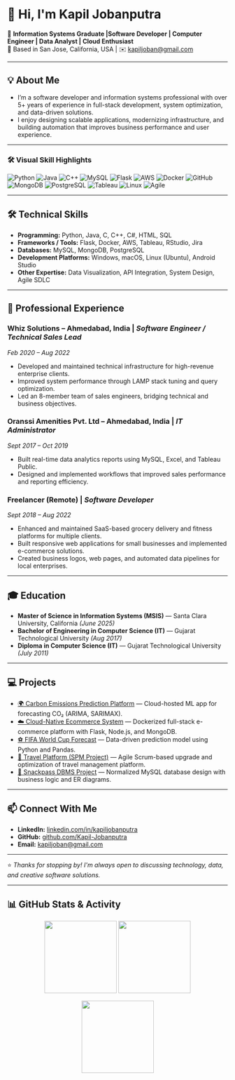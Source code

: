 # 👋 Hi, I'm Kapil Jobanputra

🚀 **Information Systems Graduate |Software Developer | Computer Engineer |  Data Analyst | Cloud Enthusiast**  
📍 Based in San Jose, California, USA | ✉️ [kapiljoban@gmail.com](mailto:kapiljoban@gmail.com)

---

## 💡 About Me
- I’m a software developer and information systems professional with over 5+ years of experience in full-stack development, system optimization, and data-driven solutions.  
- I enjoy designing scalable applications, modernizing infrastructure, and building automation that improves business performance and user experience.

---
### 🛠️ Visual Skill Highlights  

![Python](https://img.shields.io/badge/Python-3776AB?style=for-the-badge&logo=python&logoColor=white)
![Java](https://img.shields.io/badge/Java-007396?style=for-the-badge&logo=java&logoColor=white)
![C++](https://img.shields.io/badge/C++-00599C?style=for-the-badge&logo=c%2B%2B&logoColor=white)
![MySQL](https://img.shields.io/badge/MySQL-005C84?style=for-the-badge&logo=mysql&logoColor=white)
![Flask](https://img.shields.io/badge/Flask-000000?style=for-the-badge&logo=flask&logoColor=white)
![AWS](https://img.shields.io/badge/AWS-232F3E?style=for-the-badge&logo=amazon-aws&logoColor=white)
![Docker](https://img.shields.io/badge/Docker-2496ED?style=for-the-badge&logo=docker&logoColor=white)
![GitHub](https://img.shields.io/badge/GitHub-181717?style=for-the-badge&logo=github&logoColor=white)
![MongoDB](https://img.shields.io/badge/MongoDB-4EA94B?style=for-the-badge&logo=mongodb&logoColor=white)
![PostgreSQL](https://img.shields.io/badge/PostgreSQL-336791?style=for-the-badge&logo=postgresql&logoColor=white)
![Tableau](https://img.shields.io/badge/Tableau-E97627?style=for-the-badge&logo=tableau&logoColor=white)
![Linux](https://img.shields.io/badge/Linux-FCC624?style=for-the-badge&logo=linux&logoColor=black)
![Agile](https://img.shields.io/badge/Agile-0078D7?style=for-the-badge&logo=azure-devops&logoColor=white)

---

## 🛠️ Technical Skills
- **Programming:** Python, Java, C, C++, C#, HTML, SQL  
- **Frameworks / Tools:** Flask, Docker, AWS, Tableau, RStudio, Jira  
- **Databases:** MySQL, MongoDB, PostgreSQL  
- **Development Platforms:** Windows, macOS, Linux (Ubuntu), Android Studio  
- **Other Expertise:** Data Visualization, API Integration, System Design, Agile SDLC

---

## 💼 Professional Experience

### **Whiz Solutions – Ahmedabad, India** | *Software Engineer / Technical Sales Lead*  
*Feb 2020 – Aug 2022*  
- Developed and maintained technical infrastructure for high-revenue enterprise clients.  
- Improved system performance through LAMP stack tuning and query optimization.  
- Led an 8-member team of sales engineers, bridging technical and business objectives.

### **Oranssi Amenities Pvt. Ltd – Ahmedabad, India** | *IT Administrator*  
*Sept 2017 – Oct 2019*  
- Built real-time data analytics reports using MySQL, Excel, and Tableau Public.  
- Designed and implemented workflows that improved sales performance and reporting efficiency.

### **Freelancer (Remote)** | *Software Developer*  
*Sept 2018 – Aug 2022*  
- Enhanced and maintained SaaS-based grocery delivery and fitness platforms for multiple clients.  
- Built responsive web applications for small businesses and implemented e-commerce solutions.  
- Created business logos, web pages, and automated data pipelines for local enterprises.

---

## 🎓 Education
- **Master of Science in Information Systems (MSIS)** — Santa Clara University, California *(June 2025)*  
- **Bachelor of Engineering in Computer Science (IT)** — Gujarat Technological University *(Aug 2017)*  
- **Diploma in Computer Science (IT)** — Gujarat Technological University *(July 2011)*

---

## 💻 Projects

- [🌍 Carbon Emissions Prediction Platform](https://github.com/Kapil-Jobanputra/carbon-emissions-prediction-platform) — Cloud-hosted ML app for forecasting CO₂ (ARIMA, SARIMAX).
- [☁️ Cloud-Native Ecommerce System](https://github.com/Kapil-Jobanputra/Cloud-Native-Ecommerce-System) — Dockerized full-stack e-commerce platform with Flask, Node.js, and MongoDB.
- [⚽ FIFA World Cup Forecast](https://github.com/Kapil-Jobanputra/Fifa-World-Cup-Forecast) — Data-driven prediction model using Python and Pandas.
- [🧳 Travel Platform (SPM Project)](https://github.com/Kapil-Jobanputra/Travel-Platform-SPM) — Agile Scrum-based upgrade and optimization of travel management platform.
- [🥪 Snackpass DBMS Project](https://github.com/Kapil-Jobanputra/Snackpass-DBMS-Project) — Normalized MySQL database design with business logic and ER diagrams.

---

## 📫 Connect With Me
- **LinkedIn:** [linkedin.com/in/kapiljobanputra](https://linkedin.com/in/kapiljobanputra)  
- **GitHub:** [github.com/Kapil-Jobanputra](https://github.com/Kapil-Jobanputra)  
- **Email:** [kapiljoban@gmail.com](mailto:kapiljoban@gmail.com)

---

⭐ *Thanks for stopping by! I'm always open to discussing technology, data, and creative software solutions.*

---

## 📊 GitHub Stats & Activity  

<p align="center">
  <img src="https://github-readme-stats.vercel.app/api?username=Kapil-Jobanputra&show_icons=true&theme=github_dark&hide_border=true" height="165">
  <img src="https://github-readme-stats.vercel.app/api/top-langs/?username=Kapil-Jobanputra&layout=compact&theme=github_dark&hide_border=true" height="165">
</p>

<p align="center">
  <img src="https://streak-stats.demolab.com?user=Kapil-Jobanputra&theme=github-dark-blue&hide_border=true" height="165">
</p>

